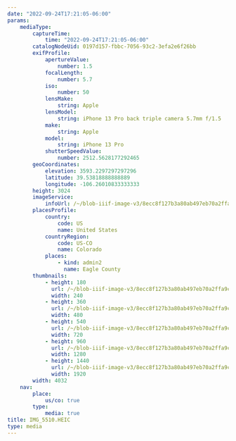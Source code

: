 ```yaml
---
date: "2022-09-24T17:21:05-06:00"
params:
    mediaType:
        captureTime:
            time: "2022-09-24T17:21:05-06:00"
        catalogNodeUid: 0197d157-fbbc-7056-93c2-3efa2e6f26bb
        exifProfile:
            apertureValue:
                number: 1.5
            focalLength:
                number: 5.7
            iso:
                number: 50
            lensMake:
                string: Apple
            lensModel:
                string: iPhone 13 Pro back triple camera 5.7mm f/1.5
            make:
                string: Apple
            model:
                string: iPhone 13 Pro
            shutterSpeedValue:
                number: 2512.5628177292465
        geoCoordinates:
            elevation: 3593.2297297297296
            latitude: 39.53818888888889
            longitude: -106.26010833333333
        height: 3024
        imageService:
            infoUrl: /~/blob-iiif-image-v3/8ecc8f127b3a80ab497eb70a2ffa9c0ea1ded6b223ff1ac82778241ba23df8a6/info.json
        placesProfile:
            country:
                code: US
                name: United States
            countryRegion:
                code: US-CO
                name: Colorado
            places:
                - kind: admin2
                  name: Eagle County
        thumbnails:
            - height: 180
              url: /~/blob-iiif-image-v3/8ecc8f127b3a80ab497eb70a2ffa9c0ea1ded6b223ff1ac82778241ba23df8a6/full/240%2C180/0/default.jpg
              width: 240
            - height: 360
              url: /~/blob-iiif-image-v3/8ecc8f127b3a80ab497eb70a2ffa9c0ea1ded6b223ff1ac82778241ba23df8a6/full/480%2C360/0/default.jpg
              width: 480
            - height: 540
              url: /~/blob-iiif-image-v3/8ecc8f127b3a80ab497eb70a2ffa9c0ea1ded6b223ff1ac82778241ba23df8a6/full/720%2C540/0/default.jpg
              width: 720
            - height: 960
              url: /~/blob-iiif-image-v3/8ecc8f127b3a80ab497eb70a2ffa9c0ea1ded6b223ff1ac82778241ba23df8a6/full/1280%2C960/0/default.jpg
              width: 1280
            - height: 1440
              url: /~/blob-iiif-image-v3/8ecc8f127b3a80ab497eb70a2ffa9c0ea1ded6b223ff1ac82778241ba23df8a6/full/1920%2C1440/0/default.jpg
              width: 1920
        width: 4032
    nav:
        place:
            us/co: true
        type:
            media: true
title: IMG_5510.HEIC
type: media
---
```

